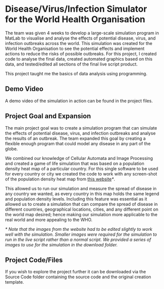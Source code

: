 # Disease/Virus/Infection Simulator for the World Health Organisation

The team was given 4 weeks to develop a large-scale simulation program in MatLab to visualise and analyse the effects of potential disease, virus, and infection outbreaks across the world.
This simulation was created for the World Health Organisation to see the potential effects and implement actions to reduce the risks of possible outbreaks.
For this project, I created code to analyse the final data, created automated graphics based on this data, and tested/edited all sections of the final live script product.

This project taught me the basics of data analysis using programming.

## Demo Video
A demo video of the simulation in action can be found in the project files.

## Project Goal and Expansion
The main project goal was to create a simulation program that can simulate the effects of potential disease, virus, and infection outbreaks and analyse the results of an outbreak.
The team expanded this goal by creating a flexible enough program that could model any disease in any part of the globe.  

We combined our knowledge of Cellular Automata and Image Processing and created a game of life simulation that was based on a population density heat map of a particular country.
For this single software to be used for every country or city we created the code to work with any screen-shot of the population density heat map from [this website](http://luminocity3d.org/WorldPopDen/#3/12.00/10.00 )_*_.

This allowed us to run our simulation and measure the spread of disease in any country we wanted, as every country in this map holds the same legend and population density levels.
Including this feature was essential as it allowed us to create a simulation that can compare the spread of disease in different countries, geographical locations, cities, and any different point on the world map desired; hence making our simulation more applicable to the real world and more appealing to the WHO.

_* Note that the images from the website had to be edited slightly to work well with the simulation. Smaller images were required for the simulation to run in the live script rather than a normal script. We provided a series of images to use for the simulation in the download folder._

## Project Code/Files
If you wish to explore the project further it can be downloaded via the Source Code folder containing the source code and the original creation template.
